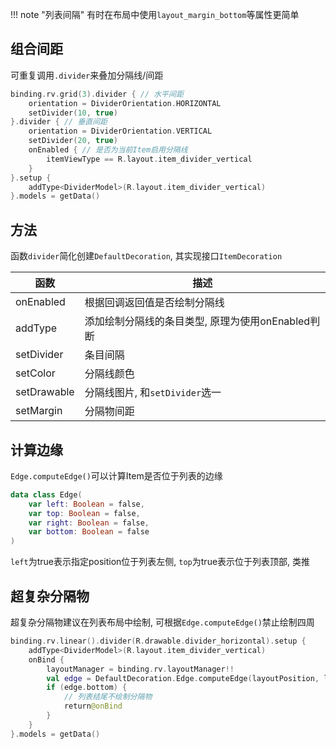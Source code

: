 !!! note "列表间隔"
    有时在布局中使用`layout_margin_bottom`等属性更简单

## 组合间距

可重复调用`.divider`来叠加分隔线/间距

```kotlin
binding.rv.grid(3).divider { // 水平间距
    orientation = DividerOrientation.HORIZONTAL
    setDivider(10, true)
}.divider { // 垂直间距
    orientation = DividerOrientation.VERTICAL
    setDivider(20, true)
    onEnabled { // 是否为当前Item启用分隔线
        itemViewType == R.layout.item_divider_vertical
    }
}.setup {
    addType<DividerModel>(R.layout.item_divider_vertical)
}.models = getData()
```

## 方法

函数`divider`简化创建`DefaultDecoration`, 其实现接口`ItemDecoration`

| 函数 | 描述 |
|-|-|
| onEnabled | 根据回调返回值是否绘制分隔线 |
| addType | 添加绘制分隔线的条目类型, 原理为使用onEnabled判断 |
| setDivider | 条目间隔 |
| setColor | 分隔线颜色 |
| setDrawable | 分隔线图片, 和`setDivider`选一 |
| setMargin | 分隔物间距 |

## 计算边缘

`Edge.computeEdge()`可以计算Item是否位于列表的边缘

```kotlin
data class Edge(
    var left: Boolean = false,
    var top: Boolean = false,
    var right: Boolean = false,
    var bottom: Boolean = false
)
```

`left`为true表示指定position位于列表左侧, `top`为true表示位于列表顶部, 类推

## 超复杂分隔物
超复杂分隔物建议在列表布局中绘制, 可根据`Edge.computeEdge()`禁止绘制四周

```kotlin hl_lines="5"
binding.rv.linear().divider(R.drawable.divider_horizontal).setup {
    addType<DividerModel>(R.layout.item_divider_vertical)
    onBind {
        layoutManager = binding.rv.layoutManager!!
        val edge = DefaultDecoration.Edge.computeEdge(layoutPosition, layoutManager, false)
        if (edge.bottom) {
            // 列表结尾不绘制分隔物
            return@onBind
        }
    }
}.models = getData()
```